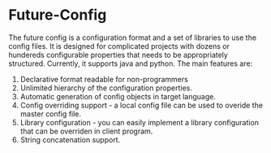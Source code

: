 # Future-Config
The future config is a configuration format and a set of libraries to use the config files. It is designed for complicated projects with dozens or hundereds configurable properties that needs to be appropriately structured. Currently, it supports java and python. The main features are:
1. Declarative format readable for non-programmers
1. Unlimited hierarchy of the configuration properties.
1. Automatic generation of config objects in target language. 
1. Config overriding support - a local config file can be used to overide the master config file.
1. Library configuration - you can easily implement a library configuration that can be overriden in client program.
1. String concatenation support.
